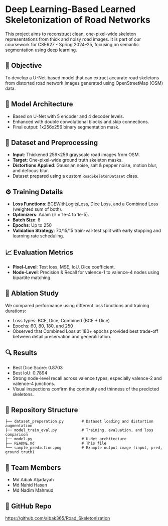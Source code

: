 # Deep Learning-Based Learned Skeletonization of Road Networks

This project aims to reconstruct clean, one-pixel-wide skeleton representations from thick and noisy road images. It is part of our coursework for CSE627 - Spring 2024–25, focusing on semantic segmentation using deep learning.

## 📌 Objective
To develop a U-Net-based model that can extract accurate road skeletons from distorted road network images generated using OpenStreetMap (OSM) data.

## 🧱 Model Architecture
- Based on U-Net with 5 encoder and 4 decoder levels.
- Enhanced with double convolutional blocks and skip connections.
- Final output: 1x256x256 binary segmentation mask.

## 🧪 Dataset and Preprocessing
- **Input**: Thickened 256×256 grayscale road images from OSM.
- **Target**: One-pixel-wide ground truth skeleton masks.
- **Distortions Applied**: Gaussian noise, salt & pepper noise, motion blur, and defocus blur.
- Dataset prepared using a custom `RoadSkeletonDataset` class.

## ⚙️ Training Details
- **Loss Functions**: BCEWithLogitsLoss, Dice Loss, and a Combined Loss (weighted sum of both).
- **Optimizers**: Adam (lr = 1e-4 to 1e-5).
- **Batch Size**: 8
- **Epochs**: Up to 250
- **Validation Strategy**: 70/15/15 train-val-test split with early stopping and learning rate scheduling.

## 📈 Evaluation Metrics
- **Pixel-Level**: Test loss, MSE, IoU, Dice coefficient.
- **Node-Level**: Precision & Recall for valence-1 to valence-4 nodes using bipartite matching.

## 🔬 Ablation Study
We compared performance using different loss functions and training durations:
- Loss types: BCE, Dice, Combined (BCE + Dice)
- Epochs: 60, 80, 180, and 250
- Observed that Combined Loss at 180+ epochs provided best trade-off between detail preservation and generalization.

## 🔍 Results
- Best Dice Score: 0.8703
- Best IoU: 0.7894
- Strong node-level recall across valence types, especially valence-2 and valence-4 junctions.
- Visual inspections confirm the continuity and thinness of the predicted skeletons.

## 📁 Repository Structure
```
├── dataset_preperation.py        # Dataset loading and distortion augmentation
├── model_train_eval.py           # Training, evaluation, and loss comparison
├── model.py                      # U-Net architecture
├── README.md                     # This file
└── sample_prediction.png         # Example output image (input, pred, ground truth)
```

## 🤝 Team Members
- Md Aibak Aljadayah  
- Md Nahid Hasan  
- Md Nadim Mahmud  

## 🔗 GitHub Repo
https://github.com/aibak365/Road_Skeletonization
